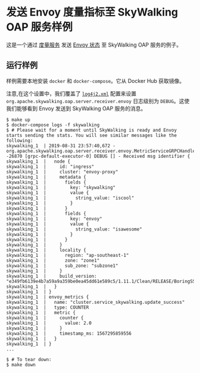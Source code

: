# 发送 Envoy 度量指标至 SkyWalking OAP 服务样例

这是一个通过 [度量服务](https://www.envoyproxy.io/docs/envoy/latest/api-v2/config/metrics/v2/metrics_service.proto) 发送 [Envoy 状态](https://www.envoyproxy.io/docs/envoy/latest/intro/arch_overview/observability/statistics#arch-overview-statistics) 至 SkyWalking OAP 服务的例子。

## 运行样例

样例需要本地安装 `docker` 和 `docker-compose`。它从 Docker Hub 获取镜像。

注意,在这个设置中，我们覆盖了 [`log4j2.xml`](log4j2.xml) 配置来设置 `org.apache.skywalking.oap.server.receiver.envoy` 日志级别为 `DEBUG`。这使我们能够看到 Envoy 发送到 SkyWalking OAP 服务的消息。

```shell
$ make up
$ docker-compose logs -f skywalking
$ # Please wait for a moment until SkyWalking is ready and Envoy starts sending the stats. You will see similar messages like the following:
skywalking_1  | 2019-08-31 23:57:40,672 - org.apache.skywalking.oap.server.receiver.envoy.MetricServiceGRPCHandler -26870 [grpc-default-executor-0] DEBUG [] - Received msg identifier {
skywalking_1  |   node {
skywalking_1  |     id: "ingress"
skywalking_1  |     cluster: "envoy-proxy"
skywalking_1  |     metadata {
skywalking_1  |       fields {
skywalking_1  |         key: "skywalking"
skywalking_1  |         value {
skywalking_1  |           string_value: "iscool"
skywalking_1  |         }
skywalking_1  |       }
skywalking_1  |       fields {
skywalking_1  |         key: "envoy"
skywalking_1  |         value {
skywalking_1  |           string_value: "isawesome"
skywalking_1  |         }
skywalking_1  |       }
skywalking_1  |     }
skywalking_1  |     locality {
skywalking_1  |       region: "ap-southeast-1"
skywalking_1  |       zone: "zone1"
skywalking_1  |       sub_zone: "subzone1"
skywalking_1  |     }
skywalking_1  |     build_version: "e349fb6139e4b7a59a9a359be0ea45dd61e589c5/1.11.1/Clean/RELEASE/BoringSSL"
skywalking_1  |   }
skywalking_1  | }
skywalking_1  | envoy_metrics {
skywalking_1  |   name: "cluster.service_skywalking.update_success"
skywalking_1  |   type: COUNTER
skywalking_1  |   metric {
skywalking_1  |     counter {
skywalking_1  |       value: 2.0
skywalking_1  |     }
skywalking_1  |     timestamp_ms: 1567295859556
skywalking_1  |   }
skywalking_1  | }
...

$ # To tear down:
$ make down
```
